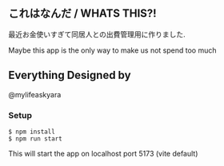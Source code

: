 ## これはなんだ / WHATS THIS?!　

最近お金使いすぎて同居人との出費管理用に作りました.

Maybe this app is the only way to make us not spend too much


## Everything Designed by
@mylifeaskyara

### Setup
```
$ npm install
$ npm run start
```
This will start the app on localhost port 5173 (vite default)
